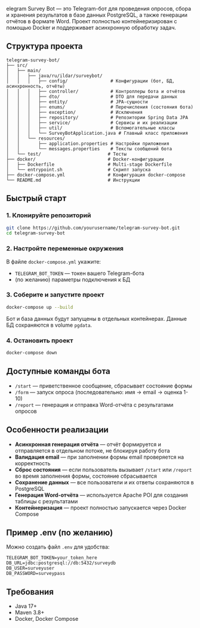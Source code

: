 elegram Survey Bot — это Telegram-бот для проведения опросов, сбора и хранения результатов в базе данных PostgreSQL, а также генерации отчётов в формате Word. Проект полностью контейнеризирован с помощью Docker и поддерживает асинхронную обработку задач.

## Структура проекта

```
telegram-survey-bot/
├── src/
│   ├── main/
│   │   ├── java/ru/ildar/surveybot/
│   │   │   ├── config/                # Конфигурации (бот, БД, асинхронность, отчёты)
│   │   │   ├── controller/            # Контроллеры бота и отчётов
│   │   │   ├── dto/                   # DTO для передачи данных
│   │   │   ├── entity/                # JPA-сущности
│   │   │   ├── enums/                 # Перечисления (состояния бота)
│   │   │   ├── exception/             # Исключения
│   │   │   ├── repository/            # Репозитории Spring Data JPA
│   │   │   ├── service/               # Сервисы и их реализации
│   │   │   ├── util/                  # Вспомогательные классы
│   │   │   └── SurveyBotApplication.java # Главный класс приложения
│   │   └── resources/
│   │       ├── application.properties # Настройки приложения
│   │       └── messages.properties    # Тексты сообщений бота
│   └── test/                         # Тесты
├── docker/                           # Docker-конфигурации
│   ├── Dockerfile                    # Multi-stage Dockerfile
│   └── entrypoint.sh                 # Скрипт запуска
├── docker-compose.yml                # Конфигурация docker-compose
└── README.md                         # Инструкции
```

## Быстрый старт

### 1. Клонируйте репозиторий
```bash
git clone https://github.com/yourusername/telegram-survey-bot.git
cd telegram-survey-bot
```

### 2. Настройте переменные окружения

В файле `docker-compose.yml` укажите:
- `TELEGRAM_BOT_TOKEN` — токен вашего Telegram-бота
- (по желанию) параметры подключения к БД

### 3. Соберите и запустите проект

```bash
docker-compose up --build
```

Бот и база данных будут запущены в отдельных контейнерах. Данные БД сохраняются в volume `pgdata`.

### 4. Остановить проект
```bash
docker-compose down
```

## Доступные команды бота

- `/start` — приветственное сообщение, сбрасывает состояние формы
- `/form` — запуск опроса (последовательно: имя → email → оценка 1-10)
- `/report` — генерация и отправка Word-отчёта с результатами опросов

## Особенности реализации

- **Асинхронная генерация отчёта** — отчёт формируется и отправляется в отдельном потоке, не блокируя работу бота
- **Валидация email** — при заполнении формы email проверяется на корректность
- **Сброс состояния** — если пользователь вызывает `/start` или `/report` во время заполнения формы, состояние сбрасывается
- **Сохранение данных** — все пользователи и их ответы сохраняются в PostgreSQL
- **Генерация Word-отчёта** — используется Apache POI для создания таблицы с результатами
- **Контейнеризация** — проект полностью запускается через Docker Compose

## Пример .env (по желанию)

Можно создать файл `.env` для удобства:
```
TELEGRAM_BOT_TOKEN=your_token_here
DB_URL=jdbc:postgresql://db:5432/surveydb
DB_USER=surveyuser
DB_PASSWORD=surveypass
```

## Требования
- Java 17+
- Maven 3.8+
- Docker, Docker Compose